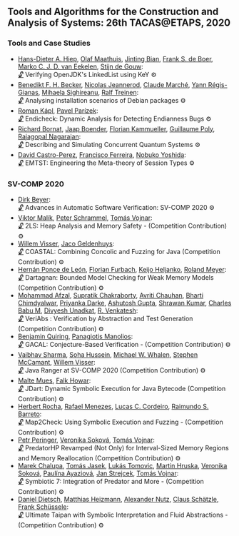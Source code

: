 ## Tools and Algorithms for the Construction and Analysis of Systems: 26th TACAS@ETAPS, 2020
### Tools and Case Studies
- [Hans-Dieter A. Hiep](https://dblp.org/pid/253/3994.html), [Olaf Maathuis](https://dblp.org/pid/254/0876.html), [Jinting Bian](https://dblp.org/pid/254/0868.html), [Frank S. de Boer](https://dblp.org/pid/b/DSsBoer.html), [Marko C. J. D. van Eekelen](https://dblp.org/pid/83/2290.html), [Stijn de Gouw](https://dblp.org/pid/34/11095.html):  
[🔓](https://doi.org/10.1007/978-3-030-45237-7_13) Verifying OpenJDK's LinkedList using KeY
⚙️
- [Benedikt F. H. Becker](https://dblp.org/pid/179/5568.html), [Nicolas Jeannerod](https://dblp.org/pid/210/8495.html), [Claude Marché](https://dblp.org/pid/85/1251.html), [Yann Régis-Gianas](https://dblp.org/pid/44/4388.html), [Mihaela Sighireanu](https://dblp.org/pid/27/1531.html), [Ralf Treinen](https://dblp.org/pid/t/RalfTreinen.html):  
[🔓](https://doi.org/10.1007/978-3-030-45237-7_14) Analysing installation scenarios of Debian packages
⚙️
- [Roman Kápl](https://dblp.org/pid/263/1554.html), [Pavel Parízek](https://dblp.org/pid/60/3424.html):  
[🔓](https://doi.org/10.1007/978-3-030-45237-7_15) Endicheck: Dynamic Analysis for Detecting Endianness Bugs
⚙️
- [Richard Bornat](https://dblp.org/pid/49/5280.html), [Jaap Boender](https://dblp.org/pid/43/6316.html), [Florian Kammueller](https://dblp.org/pid/47/6815.html), [Guillaume Poly](https://dblp.org/pid/263/1326.html), [Rajagopal Nagarajan](https://dblp.org/pid/08/3521.html):  
[🔓](https://doi.org/10.1007/978-3-030-45237-7_16) Describing and Simulating Concurrent Quantum Systems
⚙️
- [David Castro-Perez](https://dblp.org/pid/259/3482.html), [Francisco Ferreira](https://dblp.org/pid/99/5922-1.html), [Nobuko Yoshida](https://dblp.org/pid/29/3650.html):  
[🔓](https://doi.org/10.1007/978-3-030-45237-7_17) EMTST: Engineering the Meta-theory of Session Types
⚙️

### SV-COMP 2020

- [Dirk Beyer](https://dblp.org/pid/b/DirkBeyer1.html):  
[🔓](https://doi.org/10.1007/978-3-030-45237-7_21) Advances in Automatic Software Verification: SV-COMP 2020
⚙️
- [Viktor Malík](https://dblp.org/pid/217/4849.html), [Peter Schrammel](https://dblp.org/pid/23/8898.html), [Tomás Vojnar](https://dblp.org/pid/51/533.html):  
[🔓](https://doi.org/10.1007/978-3-030-45237-7_22) 2LS: Heap Analysis and Memory Safety - (Competition Contribution)
⚙️
- [Willem Visser](https://dblp.org/pid/54/5019.html), [Jaco Geldenhuys](https://dblp.org/pid/g/JacoGeldenhuys.html):  
[🔓](https://doi.org/10.1007/978-3-030-45237-7_23) COASTAL: Combining Concolic and Fuzzing for Java (Competition Contribution)
⚙️
- [Hernán Ponce de León](https://dblp.org/pid/57/11444.html), [Florian Furbach](https://dblp.org/pid/157/6706.html), [Keijo Heljanko](https://dblp.org/pid/h/KeijoHeljanko.html), [Roland Meyer](https://dblp.org/pid/86/3051.html):  
[🔓](https://doi.org/10.1007/978-3-030-45237-7_24) Dartagnan: Bounded Model Checking for Weak Memory Models (Competition Contribution)
⚙️
- [Mohammad Afzal](https://dblp.org/pid/256/6193.html), [Supratik Chakraborty](https://dblp.org/pid/34/4525.html), [Avriti Chauhan](https://dblp.org/pid/162/9561.html), [Bharti Chimdyalwar](https://dblp.org/pid/20/9257.html), [Priyanka Darke](https://dblp.org/pid/62/8326.html), [Ashutosh Gupta](https://dblp.org/pid/65/3925.html), [Shrawan Kumar](https://dblp.org/pid/31/4964.html), [Charles Babu M](https://dblp.org/pid/263/1733.html), [Divyesh Unadkat](https://dblp.org/pid/133/4630.html), [R. Venkatesh](https://dblp.org/pid/77/2661-1.html):  
[🔓](https://doi.org/10.1007/978-3-030-45237-7_25) VeriAbs : Verification by Abstraction and Test Generation (Competition Contribution)
⚙️
- [Benjamin Quiring](https://dblp.org/pid/254/1039.html), [Panagiotis Manolios](https://dblp.org/pid/40/4888.html):  
[🔓](https://doi.org/10.1007/978-3-030-45237-7_26) GACAL: Conjecture-Based Verification - (Competition Contribution)
⚙️
- [Vaibhav Sharma](https://dblp.org/pid/01/3680.html), [Soha Hussein](https://dblp.org/pid/136/2621.html), [Michael W. Whalen](https://dblp.org/pid/70/5189.html), [Stephen McCamant](https://dblp.org/pid/29/4899.html), [Willem Visser](https://dblp.org/pid/54/5019.html):  
[🔓](https://doi.org/10.1007/978-3-030-45237-7_27) Java Ranger at SV-COMP 2020 (Competition Contribution)
⚙️
- [Malte Mues](https://dblp.org/pid/193/3337.html), [Falk Howar](https://dblp.org/pid/12/8669.html):  
[🔓](https://doi.org/10.1007/978-3-030-45237-7_28) JDart: Dynamic Symbolic Execution for Java Bytecode (Competition Contribution)
⚙️
- [Herbert Rocha](https://dblp.org/pid/116/5376.html), [Rafael Menezes](https://dblp.org/pid/217/4869.html), [Lucas C. Cordeiro](https://dblp.org/pid/42/4311.html), [Raimundo S. Barreto](https://dblp.org/pid/04/562.html):  
[🔓](https://doi.org/10.1007/978-3-030-45237-7_29) Map2Check: Using Symbolic Execution and Fuzzing - (Competition Contribution)
⚙️
- [Petr Peringer](https://dblp.org/pid/12/9861.html), [Veronika Soková](https://dblp.org/pid/178/3927.html), [Tomás Vojnar](https://dblp.org/pid/51/533.html):  
[🔓](https://doi.org/10.1007/978-3-030-45237-7_30) PredatorHP Revamped (Not Only) for Interval-Sized Memory Regions and Memory Reallocation (Competition Contribution)
⚙️
- [Marek Chalupa](https://dblp.org/pid/178/3862.html), [Tomás Jasek](https://dblp.org/pid/263/1666.html), [Lukás Tomovic](https://dblp.org/pid/263/1099.html), [Martin Hruska](https://dblp.org/pid/15/7989.html), [Veronika Soková](https://dblp.org/pid/178/3927.html), [Paulína Ayaziová](https://dblp.org/pid/263/1478.html), [Jan Strejcek](https://dblp.org/pid/37/1716.html), [Tomás Vojnar](https://dblp.org/pid/51/533.html):  
[🔓](https://doi.org/10.1007/978-3-030-45237-7_31) Symbiotic 7: Integration of Predator and More - (Competition Contribution)
⚙️
- [Daniel Dietsch](https://dblp.org/pid/59/9798.html), [Matthias Heizmann](https://dblp.org/pid/52/7224.html), [Alexander Nutz](https://dblp.org/pid/117/2587.html), [Claus Schätzle](https://dblp.org/pid/178/4054.html), [Frank Schüssele](https://dblp.org/pid/197/9556.html):  
[🔓](https://doi.org/10.1007/978-3-030-45237-7_32) Ultimate Taipan with Symbolic Interpretation and Fluid Abstractions - (Competition Contribution)
⚙️
